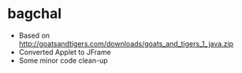 # bagchal

- Based on http://goatsandtigers.com/downloads/goats_and_tigers_1_java.zip
- Converted Applet to JFrame
- Some minor code clean-up
